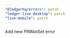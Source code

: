 ```yaml
---
"@ledgerhq/errors": patch
"ledger-live-desktop": patch
"live-mobile": patch
---
```


Add new PINNotSet error
